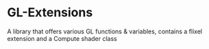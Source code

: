 # GL-Extensions
A library that offers various GL functions & variables, contains a flixel extension and a Compute shader class
